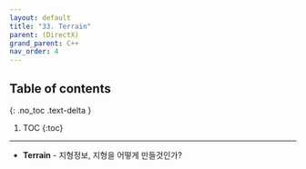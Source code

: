 ```yaml
---
layout: default
title: "33. Terrain"
parent: (DirectX)
grand_parent: C++
nav_order: 4
---
```


## Table of contents
{: .no_toc .text-delta }

1. TOC
{:toc}

---

* **Terrain** - 지형정보, 지형을 어떻게 만들것인가?


